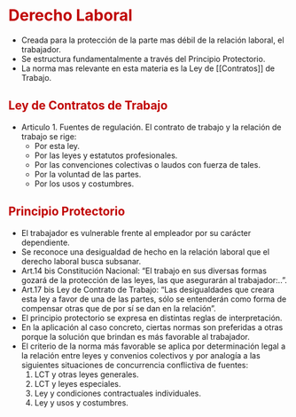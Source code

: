 # <span style="color:#c00000">Derecho Laboral</span> 
- Creada para la protección de la parte mas débil de la relación laboral, el trabajador.
- Se estructura fundamentalmente a través del Principio Protectorio.
- La norma mas relevante en esta materia es la Ley de [[Contratos]] de Trabajo.


## <span style="color:#c00000">Ley de Contratos de Trabajo</span> 
- Articulo 1. Fuentes de regulación. El contrato de trabajo y la relación de trabajo se rige:
	- Por esta ley.
	- Por las leyes y estatutos profesionales.
	- Por las convenciones colectivas o laudos con fuerza de tales.
	- Por la voluntad de las partes.
	- Por los usos y costumbres.


## <span style="color:#c00000">Principio Protectorio</span> 
- El trabajador es vulnerable frente al empleador por su carácter dependiente.
- Se reconoce una desigualdad de hecho en la relación laboral que el derecho laboral busca subsanar.
- Art.14 bis Constitución Nacional: “El trabajo en sus diversas formas gozará de la protección de las leyes, las que asegurarán al trabajador:..”.
- Art.17 bis Ley de Contrato de Trabajo: “Las desigualdades que creara esta ley a favor de una de las partes, sólo se entenderán como forma de compensar otras que de por sí se dan en la relación”.
- El principio protectorio se expresa en distintas reglas de interpretación.
- En la aplicación al caso concreto, ciertas normas son preferidas a otras porque la solución que brindan es más favorable al trabajador.
- El criterio de la norma más favorable se aplica por determinación legal a la relación entre leyes y convenios colectivos y por analogía a las siguientes situaciones de concurrencia conflictiva de fuentes: 
	1. LCT y otras leyes generales.
	2. LCT y leyes especiales.
	3. Ley y condiciones contractuales individuales.
	4. Ley y usos y costumbres.